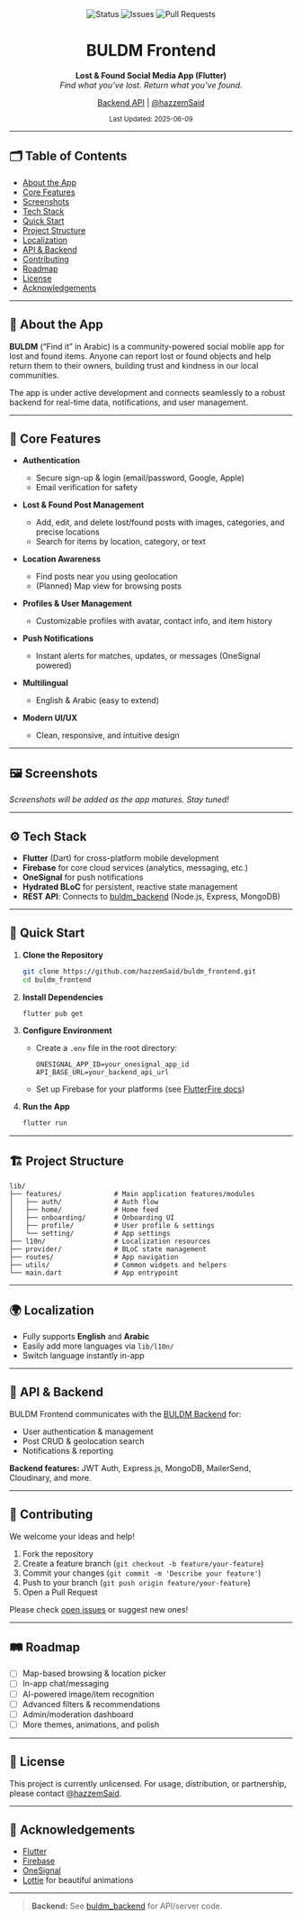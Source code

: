 <div align="center">
  <img src="https://img.shields.io/badge/status-developing-yellow" alt="Status">
  <img src="https://img.shields.io/github/issues/hazzemSaid/buldm_frontend" alt="Issues">
  <img src="https://img.shields.io/github/issues-pr/hazzemSaid/buldm_frontend" alt="Pull Requests">
</div>
<div align="center">
  <h1>BULDM Frontend</h1>
  <p>
    <strong>Lost & Found Social Media App (Flutter)</strong><br>
    <em>Find what you’ve lost. Return what you’ve found.</em>
  </p>
  <p>
    <a href="https://github.com/hazzemSaid/buldm_backend">Backend API</a> |
    <a href="https://github.com/hazzemSaid">@hazzemSaid</a>
  </p>
  <sub>Last Updated: 2025-06-09</sub>
</div>

---

## 🗂️ Table of Contents

- [About the App](#about-the-app)
- [Core Features](#core-features)
- [Screenshots](#screenshots)
- [Tech Stack](#tech-stack)
- [Quick Start](#quick-start)
- [Project Structure](#project-structure)
- [Localization](#localization)
- [API & Backend](#api--backend)
- [Contributing](#contributing)
- [Roadmap](#roadmap)
- [License](#license)
- [Acknowledgements](#acknowledgements)

---

## 📱 About the App

**BULDM** (“Find it” in Arabic) is a community-powered social mobile app for lost and found items. Anyone can report lost or found objects and help return them to their owners, building trust and kindness in our local communities.

The app is under active development and connects seamlessly to a robust backend for real-time data, notifications, and user management.

---

## 🚩 Core Features

- **Authentication**
  - Secure sign-up & login (email/password, Google, Apple)
  - Email verification for safety

- **Lost & Found Post Management**
  - Add, edit, and delete lost/found posts with images, categories, and precise locations
  - Search for items by location, category, or text

- **Location Awareness**
  - Find posts near you using geolocation
  - (Planned) Map view for browsing posts

- **Profiles & User Management**
  - Customizable profiles with avatar, contact info, and item history

- **Push Notifications**
  - Instant alerts for matches, updates, or messages (OneSignal powered)

- **Multilingual**
  - English & Arabic (easy to extend)

- **Modern UI/UX**
  - Clean, responsive, and intuitive design

---

## 🖼️ Screenshots

*Screenshots will be added as the app matures. Stay tuned!*

---

## ⚙️ Tech Stack

- **Flutter** (Dart) for cross-platform mobile development
- **Firebase** for core cloud services (analytics, messaging, etc.)
- **OneSignal** for push notifications
- **Hydrated BLoC** for persistent, reactive state management
- **REST API**: Connects to [buldm_backend](https://github.com/hazzemSaid/buldm_backend) (Node.js, Express, MongoDB)

---

## 🚀 Quick Start

1. **Clone the Repository**
   ```bash
   git clone https://github.com/hazzemSaid/buldm_frontend.git
   cd buldm_frontend
   ```

2. **Install Dependencies**
   ```bash
   flutter pub get
   ```

3. **Configure Environment**
   - Create a `.env` file in the root directory:
     ```
     ONESIGNAL_APP_ID=your_onesignal_app_id
     API_BASE_URL=your_backend_api_url
     ```
   - Set up Firebase for your platforms (see [FlutterFire docs](https://firebase.flutter.dev/docs/overview/))

4. **Run the App**
   ```bash
   flutter run
   ```

---

## 🏗️ Project Structure

```
lib/
├── features/             # Main application features/modules
│   ├── auth/             # Auth flow
│   ├── home/             # Home feed
│   ├── onboarding/       # Onboarding UI
│   ├── profile/          # User profile & settings
│   └── setting/          # App settings
├── l10n/                 # Localization resources
├── provider/             # BLoC state management
├── routes/               # App navigation
├── utils/                # Common widgets and helpers
└── main.dart             # App entrypoint
```

---

## 🌍 Localization

- Fully supports **English** and **Arabic**
- Easily add more languages via `lib/l10n/`
- Switch language instantly in-app

---

## 🔗 API & Backend

BULDM Frontend communicates with the [BULDM Backend](https://github.com/hazzemSaid/buldm_backend) for:

- User authentication & management
- Post CRUD & geolocation search
- Notifications & reporting

**Backend features:** JWT Auth, Express.js, MongoDB, MailerSend, Cloudinary, and more.

---

## 🤝 Contributing

We welcome your ideas and help!

1. Fork the repository
2. Create a feature branch (`git checkout -b feature/your-feature`)
3. Commit your changes (`git commit -m 'Describe your feature'`)
4. Push to your branch (`git push origin feature/your-feature`)
5. Open a Pull Request

Please check [open issues](https://github.com/hazzemSaid/buldm_frontend/issues) or suggest new ones!

---

## 🛤️ Roadmap

- [ ] Map-based browsing & location picker
- [ ] In-app chat/messaging
- [ ] AI-powered image/item recognition
- [ ] Advanced filters & recommendations
- [ ] Admin/moderation dashboard
- [ ] More themes, animations, and polish

---

## 📜 License

This project is currently unlicensed. For usage, distribution, or partnership, please contact [@hazzemSaid](https://github.com/hazzemSaid).

---

## 🙏 Acknowledgements

- [Flutter](https://flutter.dev/)
- [Firebase](https://firebase.google.com/)
- [OneSignal](https://onesignal.com/)
- [Lottie](https://lottiefiles.com/) for beautiful animations

---

> **Backend:** See [buldm_backend](https://github.com/hazzemSaid/buldm_backend) for API/server code.
